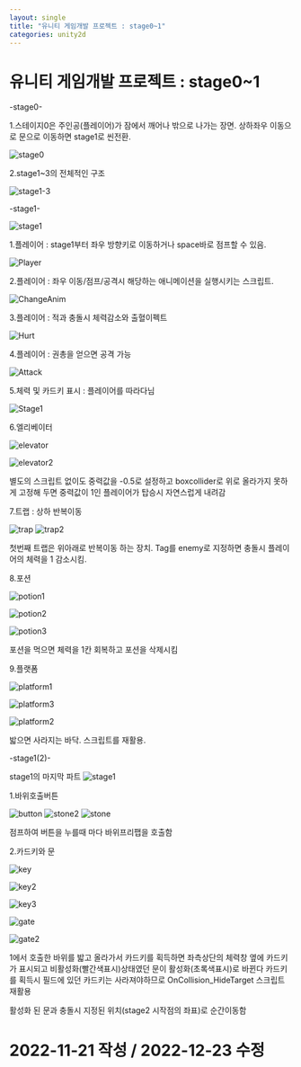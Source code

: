 ```yaml
---
layout: single
title: "유니티 게임개발 프로젝트 : stage0~1"
categories: unity2d
---
```

# 유니티 게임개발 프로젝트 : stage0~1
-stage0-

1.스테이지0은 주인공(플레이어)가 잠에서 깨어나 밖으로 나가는 장면. 상하좌우 이동으로 문으로 이동하면 stage1로 씬전환.

![stage0](https://user-images.githubusercontent.com/117446950/208238535-17667a4f-42c8-441c-9e12-7f5255850e3f.PNG)


<script src="https://gist.github.com/studioKjm/18ed157d27be8286444add2c2f1b4cf8.js"></script>
<script src="https://gist.github.com/studioKjm/fddfd4935071feeafc1fd2e1a94fb8c3.js"></script>

2.stage1~3의 전체적인 구조

![stage1-3](https://user-images.githubusercontent.com/117446950/208238492-a7b64377-c0ab-4588-bb84-b9840753e4a6.PNG)


-stage1-


![stage1](https://user-images.githubusercontent.com/117446950/204123809-b356b3ec-9923-4846-a4c6-484818863e60.PNG)


1.플레이어 : stage1부터 좌우 방향키로 이동하거나 space바로 점프할 수 있음.


![Player](https://user-images.githubusercontent.com/117446950/205442037-81bb92bc-b5c3-4c5f-a0ed-40479f76bdda.PNG)


<script src="https://gist.github.com/studioKjm/8d67428064380a9eb2fca47bc16f43ce.js"></script>


2.플레이어 : 좌우 이동/점프/공격시 해당하는 애니메이션을 실행시키는 스크립트.

<script src="https://gist.github.com/studioKjm/6e07ec2ea74f4188d58143ce5dcb577c.js"></script>

![ChangeAnim](https://user-images.githubusercontent.com/117446950/204123803-3bceea26-a917-421b-9425-20b12b30bff9.PNG)

3.플레이어 : 적과 충돌시 체력감소와 출혈이펙트

![Hurt](https://user-images.githubusercontent.com/117446950/205442046-2ba70642-0450-4941-ac4a-6e28a287bed3.PNG)

<script src="https://gist.github.com/studioKjm/45f5b47ef66da69bce4bed335e6c622e.js"></script>

4.플레이어 : 권총을 얻으면 공격 가능

![Attack](https://user-images.githubusercontent.com/117446950/205442388-bb3f7576-6ee9-444c-a967-f097f6e3e36c.PNG)

<script src="https://gist.github.com/studioKjm/49472caf5b5404e08c9b8c8c3a54894f.js"></script>

5.체력 및 카드키 표시 : 플레이어를 따라다님

![Stage1](https://user-images.githubusercontent.com/117446950/205479960-c114fd83-01d4-45e3-bef7-62c7f5bcd976.PNG)

<script src="https://gist.github.com/studioKjm/b60862b8a482161c66d7f2083e920345.js"></script>

6.엘리베이터

![elevator](https://user-images.githubusercontent.com/117446950/208107159-0494dd94-b44c-4da5-afd1-f6ecf2882a98.PNG)

![elevator2](https://user-images.githubusercontent.com/117446950/208107152-d864b340-774a-466e-9c38-5bb87ab3bc7f.PNG)

별도의 스크립트 없이도 중력값을 -0.5로 설정하고 boxcollider로 위로 올라가지 못하게 고정해 두면 중력값이 1인 플레이어가 탑승시 자연스럽게 내려감

7.트랩 : 상하 반복이동

![trap](https://user-images.githubusercontent.com/117446950/208238314-206641fb-f965-4305-b90f-3564b4d50bbe.PNG)
![trap2](https://user-images.githubusercontent.com/117446950/208238313-1ebeadd4-c622-4376-b552-acd61b0cec3f.PNG)

<script src="https://gist.github.com/studioKjm/df94d4271b0b36d7ae2d59c8a0efd6ee.js"></script>

첫번째 트랩은 위아래로 반복이동 하는 장치. Tag를 enemy로 지정하면 충돌시 플레이어의 체력을 1 감소시킴.


8.포션

![potion1](https://user-images.githubusercontent.com/117446950/209300296-f991e116-3d58-479d-b03f-6a9d74ea39c7.PNG)

![potion2](https://user-images.githubusercontent.com/117446950/209300299-d8ee63e0-6b7a-4fd4-bebf-9a46c4d56255.PNG)

![potion3](https://user-images.githubusercontent.com/117446950/209300301-2b44ed5a-eab7-476b-b9cc-a48d3638bab9.PNG)


<script src="https://gist.github.com/studioKjm/4bee0ca85179635e5812ed2c91a8db3c.js"></script>
<script src="https://gist.github.com/studioKjm/ad4a27e6392387c6e4894be8868a0312.js"></script>

포션을 먹으면 체력을 1칸 회복하고 포션을 삭제시킴

9.플랫폼

![platform1](https://user-images.githubusercontent.com/117446950/209300303-1bcc45c3-a71c-4b1c-be49-7edf237cbbd8.PNG)

![platform3](https://user-images.githubusercontent.com/117446950/209300293-e0c79e31-af52-452a-8e53-96fc5ee6e2cf.PNG)

![platform2](https://user-images.githubusercontent.com/117446950/209300304-d66a85e3-7849-4ee6-a612-53f5da30e390.PNG)

<script src="https://gist.github.com/studioKjm/ad4a27e6392387c6e4894be8868a0312.js"></script>

밟으면 사라지는 바닥.  스크립트를 재활용.

-stage1(2)-

stage1의 마지막 파트
![stage1](https://user-images.githubusercontent.com/117446950/208238616-3bea7485-a4c6-4e16-a65f-a1ba5597093f.PNG)

1.바위호출버튼

![button](https://user-images.githubusercontent.com/117446950/208289940-d23f90db-6bcc-4a8c-91c8-21e85318c161.PNG)
![stone2](https://user-images.githubusercontent.com/117446950/208289943-c3bef5c9-af16-4adc-98e3-83644e611c93.PNG)
![stone](https://user-images.githubusercontent.com/117446950/208289945-64f7acdf-d2a2-41cc-a946-bffe8ead1ab6.PNG)
<script src="https://gist.github.com/studioKjm/9d34190c2632c783ac93a018b87b93a2.js"></script>
점프하여 버튼을 누를때 마다 바위프리팹을 호출함

2.카드키와 문

![key](https://user-images.githubusercontent.com/117446950/208290086-b77a1f92-1dae-4a72-8abf-970898bea1e5.PNG)

![key2](https://user-images.githubusercontent.com/117446950/208290091-85c0d8e6-e37c-48d6-9dec-0f2edf6175ac.PNG)

![key3](https://user-images.githubusercontent.com/117446950/208290096-b45e05c5-b00d-4e34-853e-3cd0b0aceb9b.PNG)

![gate](https://user-images.githubusercontent.com/117446950/208290308-23a37ea8-68c8-4f12-96a3-72fa4e79c9f3.PNG)

![gate2](https://user-images.githubusercontent.com/117446950/208290309-bffe7cc8-59b3-4675-b4cc-9a0f5a3e83ba.PNG)

1에서 호출한 바위를 밟고 올라가서 카드키를 획득하면 좌측상단의 체력창 옆에 카드키가 표시되고 비활성화(빨간색표시)상태였던 문이 활성화(초록색표시)로 바뀐다
카드키를 획득시 필드에 있던 카드키는 사라져야하므로 OnCollision_HideTarget 스크립트 재활용

<script src="https://gist.github.com/studioKjm/bfc19148bca6ae3328cfc863337eedab.js"></script>

활성화 된 문과 충돌시 지정된 위치(stage2 시작점의 좌표)로 순간이동함


# 2022-11-21 작성 / 2022-12-23 수정


